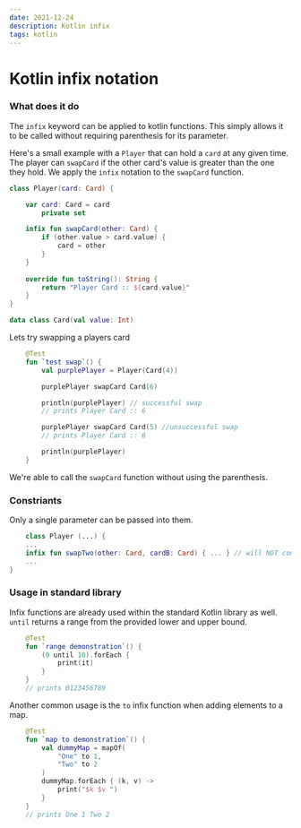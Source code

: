 ```yaml
---
date: 2021-12-24
description: Kotlin infix
tags: kotlin
---
```


# Kotlin infix notation


### What does it do
The `infix` keyword can be applied to kotlin functions. This simply allows it to be called without requiring parenthesis for its parameter. 

Here's a small example with a `Player` that can hold a `card` at any given time. The player can `swapCard` if the other card's value is greater than the one they hold. We apply the `infix`  notation to the `swapCard` function.

```kotlin
class Player(card: Card) {

    var card: Card = card
        private set

    infix fun swapCard(other: Card) {
        if (other.value > card.value) {
            card = other
        }
    }
    
    override fun toString(): String {
        return "Player Card :: ${card.value}"
    }
}

data class Card(val value: Int)

```

Lets try swapping a players card

```kotlin
    @Test
    fun `test swap`() {
        val purplePlayer = Player(Card(4))

        purplePlayer swapCard Card(6)

        println(purplePlayer) // successful swap 
        // prints Player Card :: 6

        purplePlayer swapCard Card(5) //unsuccessful swap
        // prints Player Card :: 6

        println(purplePlayer)
    }
```



We're able to call the `swapCard` function without using the parenthesis.

### Constriants

Only a single parameter can be passed into them.

```kotlin
	class Player (...) {
	...
	infix fun swapTwo(other: Card, cardB: Card) { ... } // will NOT compile
	...	
}
```

### Usage in standard library

Infix functions are already used within the standard Kotlin library as well. `until` returns a range from the provided lower and upper bound.

```kotlin
    @Test
    fun `range demonstration`() {
        (0 until 10).forEach {
            print(it)
        }
    }
	// prints 0123456789
``` 

Another common usage is the `to` infix function when adding elements to a map.

```kotlin
    @Test
    fun `map to demonstration`() {
        val dummyMap = mapOf(
            "One" to 1,
            "Two" to 2
        )
		dummyMap.forEach { (k, v) ->
            print("$k $v ")
        }
    }
	// prints One 1 Two 2
```

